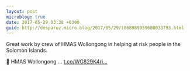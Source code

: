 ```yaml
---
layout: post
microblog: true
date: 2017-05-29 03:38 +0300
guid: http://desparoz.micro.blog/2017/05/29/t868989959600033793.html
---
```

Great work by crew of HMAS Wollongong in helping at risk people in the Solomon Islands.  

 🔗 HMAS Wollongong ... [t.co/WG829K4ri...](https://t.co/WG829K4riX)

